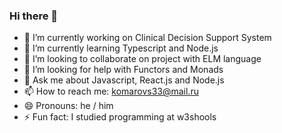 ### Hi there 👋

- 🔭 I’m currently working on Clinical Decision Support System
- 🌱 I’m currently learning Typescript and Node.js
- 👯 I’m looking to collaborate on project with ELM language
- 🤔 I’m looking for help with Functors and Monads
- 💬 Ask me about Javascript, React.js and Node.js
- 📫 How to reach me: komarovs33@mail.ru
- 😄 Pronouns: he / him
- ⚡ Fun fact: I studied programming at w3shools
